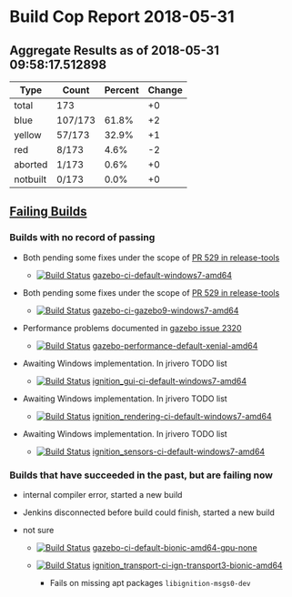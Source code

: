 # Build Cop Report 2018-05-31

## Aggregate Results as of 2018-05-31 09:58:17.512898

| Type | Count | Percent | Change |
|--|--|--|--|
| total | 173 | | +0 |
| blue | 107/173 | 61.8% | +2 |
| yellow | 57/173 | 32.9% | +1 |
| red | 8/173 | 4.6% | -2 |
| aborted | 1/173 | 0.6% | +0 |
| notbuilt | 0/173 | 0.0% | +0 |

## [Failing Builds](https://build.osrfoundation.org/view/main/view/BuildCopFail/)


### Builds with no record of passing


* Both pending some fixes under the scope of [PR 529 in release-tools](https://bitbucket.org/osrf/release-tools/pull-requests/529/fix-windows-gazebo-build/diff)

    * [![Build Status](https://build.osrfoundation.org/job/gazebo-ci-default-windows7-amd64//badge/icon)](https://build.osrfoundation.org/job/gazebo-ci-default-windows7-amd64/) [gazebo-ci-default-windows7-amd64](https://build.osrfoundation.org/job/gazebo-ci-default-windows7-amd64/)


* Both pending some fixes under the scope of [PR 529 in release-tools](https://bitbucket.org/osrf/release-tools/pull-requests/529/fix-windows-gazebo-build/diff)

    * [![Build Status](https://build.osrfoundation.org/job/gazebo-ci-gazebo9-windows7-amd64//badge/icon)](https://build.osrfoundation.org/job/gazebo-ci-gazebo9-windows7-amd64/) [gazebo-ci-gazebo9-windows7-amd64](https://build.osrfoundation.org/job/gazebo-ci-gazebo9-windows7-amd64/)


* Performance problems documented in [gazebo issue 2320](https://bitbucket.org/osrf/gazebo/issues/2320/performance_transport_stress-test-times)

    * [![Build Status](https://build.osrfoundation.org/job/gazebo-performance-default-xenial-amd64//badge/icon)](https://build.osrfoundation.org/job/gazebo-performance-default-xenial-amd64/) [gazebo-performance-default-xenial-amd64](https://build.osrfoundation.org/job/gazebo-performance-default-xenial-amd64/)


* Awaiting Windows implementation. In jrivero TODO list

    * [![Build Status](https://build.osrfoundation.org/job/ignition_gui-ci-default-windows7-amd64//badge/icon)](https://build.osrfoundation.org/job/ignition_gui-ci-default-windows7-amd64/) [ignition_gui-ci-default-windows7-amd64](https://build.osrfoundation.org/job/ignition_gui-ci-default-windows7-amd64/)


* Awaiting Windows implementation. In jrivero TODO list

    * [![Build Status](https://build.osrfoundation.org/job/ignition_rendering-ci-default-windows7-amd64//badge/icon)](https://build.osrfoundation.org/job/ignition_rendering-ci-default-windows7-amd64/) [ignition_rendering-ci-default-windows7-amd64](https://build.osrfoundation.org/job/ignition_rendering-ci-default-windows7-amd64/)


* Awaiting Windows implementation. In jrivero TODO list

    * [![Build Status](https://build.osrfoundation.org/job/ignition_sensors-ci-default-windows7-amd64//badge/icon)](https://build.osrfoundation.org/job/ignition_sensors-ci-default-windows7-amd64/) [ignition_sensors-ci-default-windows7-amd64](https://build.osrfoundation.org/job/ignition_sensors-ci-default-windows7-amd64/)


### Builds that have succeeded in the past, but are failing now


* internal compiler error, started a new build


* Jenkins disconnected before build could finish, started a new build


* not sure

    * [![Build Status](https://build.osrfoundation.org/job/gazebo-ci-default-bionic-amd64-gpu-none//badge/icon)](https://build.osrfoundation.org/job/gazebo-ci-default-bionic-amd64-gpu-none/) [gazebo-ci-default-bionic-amd64-gpu-none](https://build.osrfoundation.org/job/gazebo-ci-default-bionic-amd64-gpu-none/)

    * [![Build Status](https://build.osrfoundation.org/job/ignition_transport-ci-ign-transport3-bionic-amd64//badge/icon)](https://build.osrfoundation.org/job/ignition_transport-ci-ign-transport3-bionic-amd64/) [ignition_transport-ci-ign-transport3-bionic-amd64](https://build.osrfoundation.org/job/ignition_transport-ci-ign-transport3-bionic-amd64/)
        * Fails on missing apt packages `libignition-msgs0-dev`